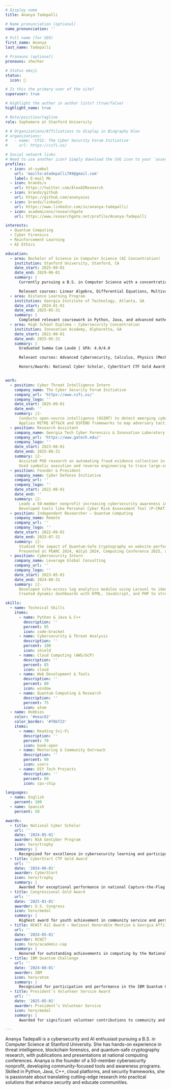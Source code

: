 ```yaml
---
# Display name
title: Ananya Tadepalli

# Name pronunciation (optional)
name_pronunciation: ''

# Full name (for SEO)
first_name: Ananya
last_name: Tadepalli

# Pronouns (optional)
pronouns: she/her

# Status emoji
status:
  icon: 🚀

# Is this the primary user of the site?
superuser: true

# Highlight the author in author lists? (true/false)
highlight_name: true

# Role/position/tagline
role: Sophomore at Stanford University

# # Organizations/Affiliations to display in Biography blox
# organizations:
#   - name: 'CFSI: The Cyber Security Forum Initiative'
#     url: https://csfi.us/

# Social network links
# Need to use another icon? Simply download the SVG icon to your `assets/media/icons/` folder.
profiles:
  - icon: at-symbol
    url: 'mailto:atadepalli789@gmail.com'
    label: E-mail Me
  - icon: brands/x
    url: https://twitter.com/AlexAIResearch
  - icon: brands/github
    url: https://github.com/ananyasai
  - icon: brands/linkedin
    url: https://www.linkedin.com/in/ananya-tadepalli/
  - icon: academicons/researchgate
    url: https://www.researchgate.net/profile/Ananya-Tadepalli

interests:
  - Quantum Computing
  - Cyber Firensics
  - Reinforcement Learning
  - AI Ethics

education:
  - area: Bachelor of Science in Computer Science (AI Concentration)
    institution: Stanford University, Stanford, CA
    date_start: 2025-09-01
    date_end: 2029-06-01
    summary: |
      Currently pursuing a B.S. in Computer Science with a concentration in Artificial Intelligence.

      Relevant courses: Linear Algebra, Differential Equations, Multivariable Calculus, Applied Combinatorics, Python, Java.
  - area: Distance Learning Program
    institution: Georgia Institute of Technology, Atlanta, GA
    date_start: 2024-01-01
    date_end: 2025-05-31
    summary: |
      Completed relevant coursework in Python, Java, and advanced mathematics.
  - area: High School Diploma – Cybersecurity Concentration
    institution: Innovation Academy, Alpharetta, GA
    date_start: 2021-08-01
    date_end: 2025-05-31
    summary: |
      Graduated Summa Cum Laude | GPA: 4.0/4.0

      Relevant courses: Advanced Cybersecurity, Calculus, Physics (Mechanics, Electricity & Magnetism), Statistics, Python, Java.

      Honors/Awards: National Cyber Scholar, CyberStart CTF Gold Award, Congressional Gold Award, NCWIT AiC Award (National Honorable Mention & Georgia Affiliate Winner), IBM Quantum Challenge, President’s Volunteer Service Award.


work:
  - position: Cyber Threat Intelligence Intern
    company_name: The Cyber Security Forum Initiative
    company_url: 'https://www.csfi.us/'
    company_logo: ''
    date_start: 2025-09-01
    date_end: ''
    summary: |2-
      Conducts open-source intelligence (OSINT) to detect emerging cyber threats and profile threat actors.
      Applies MITRE ATT&CK and D3FEND frameworks to map adversary tactics and provides actionable intelligence reports.
  - position: Research Assistant
    company_name: Georgia Tech Cyber Forensics & Innovation Laboratory
    company_url: 'https://www.gatech.edu/'
    company_logo: ''
    date_start: 2023-08-01
    date_end: 2025-08-31
    summary: |2-
      Assisted PhD research on automating fraud evidence collection in blockchain transactions using smart contract forensics and advanced data analysis.
      Used symbolic execution and reverse engineering to trace large-scale attacks and integrated Maltego with Greed for anomaly detection and visualization.
  - position: Founder & President
    company_name: Cyber Defense Initiative
    company_url: ''
    company_logo: ''
    date_start: 2022-08-01
    date_end: ''
    summary: |2-
      Leads a 50-member nonprofit increasing cybersecurity awareness in the community through lectures, blogs, and outreach programs.
      Developed tools like Personal Cyber Risk Assessment Tool (P-CRAT) and Windows Tool for Exploit Reporting (Win-TER).
  - position: Independent Researcher – Quantum Computing
    company_name: Remote
    company_url: ''
    company_logo: ''
    date_start: 2022-09-01
    date_end: 2025-07-31
    summary: |2-
      Studied the impact of Quantum-Safe Cryptography on website performance; published in Springer LNNS CompCom 2025, Volume 3.
      Presented at PEARC 2024, WiCyS 2024, Computing Conference 2025, and Quantum Tech 2024.
  - position: Cybersecurity Intern
    company_name: Leverage Global Consulting
    company_url: ''
    company_logo: ''
    date_start: 2023-05-01
    date_end: 2024-08-31
    summary: |2-
      Developed site-access log analytics modules using Laravel to identify potential security threats.
      Created dynamic dashboards with HTML, JavaScript, and PHP to streamline threat visualization.

skills:
  - name: Technical Skills
    items:
      - name: Python & Java & C++
        description: ''
        percent: 95
        icon: code-bracket
      - name: Cybersecurity & Threat Analysis
        description: ''
        percent: 100
        icon: shield
      - name: Cloud Computing (AWS/GCP)
        description: ''
        percent: 85
        icon: cloud
      - name: Web Development & Tools
        description: ''
        percent: 80
        icon: window
      - name: Quantum Computing & Research
        description: ''
        percent: 75
        icon: atom
  - name: Hobbies
    color: '#eeac02'
    color_border: '#f0bf23'
    items:
      - name: Reading Sci-Fi
        description: ''
        percent: 70
        icon: book-open
      - name: Mentoring & Community Outreach
        description: ''
        percent: 90
        icon: users
      - name: DIY Tech Projects
        description: ''
        percent: 80
        icon: cpu-chip

languages:
  - name: English
    percent: 100
  - name: Spanish
    percent: 50

awards:
  - title: National Cyber Scholar
    url: ''
    date: '2024-05-01'
    awarder: NSA GenCyber Program
    icon: hero/trophy
    summary: |
      Recognized for excellence in cybersecurity learning and participation in national programs.
  - title: CyberStart CTF Gold Award
    url: ''
    date: '2024-06-01'
    awarder: CyberStart
    icon: hero/trophy
    summary: |
      Awarded for exceptional performance in national Capture-the-Flag cybersecurity competitions.
  - title: Congressional Gold Award
    url: ''
    date: '2025-01-01'
    awarder: U.S. Congress
    icon: hero/medal
    summary: |
      Highest award for youth achievement in community service and personal projects.
  - title: NCWIT AiC Award – National Honorable Mention & Georgia Affiliate Winner
    url: ''
    date: '2024-05-01'
    awarder: NCWIT
    icon: hero/academic-cap
    summary: |
      Honored for outstanding achievements in computing by the National Center for Women & Information Technology.
  - title: IBM Quantum Challenge
    url: ''
    date: '2024-08-01'
    awarder: IBM
    icon: hero/atom
    summary: |
      Recognized for participation and performance in the IBM Quantum Challenge program.
  - title: President’s Volunteer Service Award
    url: ''
    date: '2025-05-01'
    awarder: President’s Volunteer Service
    icon: hero/medal
    summary: |
      Awarded for significant volunteer contributions to community and cybersecurity education.

---
```


Ananya Tadepalli is a cybersecurity and AI enthusiast pursuing a B.S. in Computer Science at Stanford University. She has hands-on experience in threat intelligence, blockchain forensics, and quantum-safe cryptography research, with publications and presentations at national computing conferences. Ananya is the founder of a 50-member cybersecurity nonprofit, developing community-focused tools and awareness programs. Skilled in Python, Java, C++, cloud platforms, and security frameworks, she is passionate about translating cutting-edge research into practical solutions that enhance security and educate communities.
